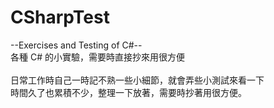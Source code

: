 # CSharpTest
 --Exercises and Testing of C#--<BR>
各種 C# 的小實驗，需要時直接抄來用很方便<BR>
<BR>
日常工作時自己一時記不熟一些小細節，就會弄些小測試來看一下<BR>
時間久了也累積不少，整理一下放著，需要時抄著用很方便。
